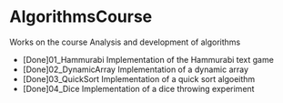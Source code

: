 # AlgorithmsCourse
Works on the course Analysis and development of algorithms
- [Done]01_Hammurabi 
  Implementation of the Hammurabi text game
- [Done]02_DynamicArray 
  Implementation of a dynamic array
- [Done]03_QuickSort 
  Implementation of a quick sort algoeithm
- [Done]04_Dice
  Implementation of a dice throwing experiment

